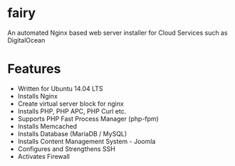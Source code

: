 fairy
=====

An automated Nginx based web server installer for Cloud Services such as DigitalOcean

# Features
* Written for Ubuntu 14.04 LTS
* Installs Nginx
* Create virtual server block for nginx
* Installs PHP, PHP APC, PHP Curl etc.
* Supports PHP Fast Process Manager (php-fpm)
* Installs Memcached
* Installs Database (MariaDB / MySQL)
* Installs Content Management System - Joomla
* Configures and Strengthens SSH
* Activates Firewall



